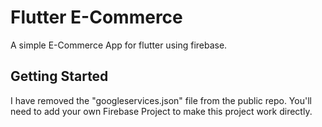 # Flutter E-Commerce

A simple E-Commerce App for flutter using firebase.

## Getting Started

I have removed the "googleservices.json" file from the public repo.
You'll need to add your own Firebase Project to make this project work directly.

